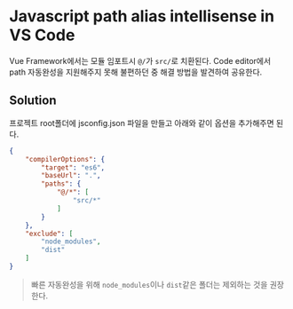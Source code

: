 # Javascript path alias intellisense in VS Code
Vue Framework에서는 모듈 임포트시 `@/`가 `src/`로 치환된다. 
Code editor에서 path 자동완성을 지원해주지 못해 불편하던 중 해결 방법을 발견하여 공유한다.

## Solution
프로젝트 root폴더에 jsconfig.json 파일을 만들고 아래와 같이 옵션을 추가해주면 된다.
```json
{
    "compilerOptions": {
        "target": "es6",
        "baseUrl": ".",
        "paths": {
            "@/*": [
                "src/*"
            ]
        }
    },
    "exclude": [
        "node_modules",
        "dist"
    ]
}
```
> 빠른 자동완성을 위해 `node_modules`이나 `dist`같은 폴더는 제외하는 것을 권장한다.